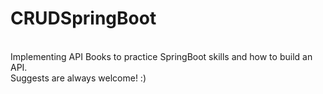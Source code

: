 # CRUDSpringBoot


<br>Implementing API Books to practice SpringBoot skills and how to build an API.
<br>Suggests are always welcome! :)
